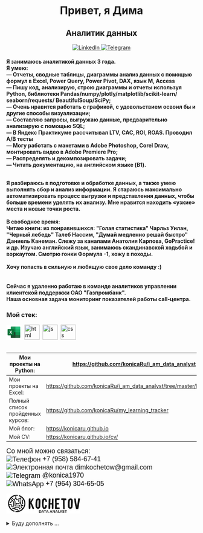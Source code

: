 <div id="header" align="center">
	<h1>Привет, я Дима</h1>
	<h2>Аналитик данных</h3>
</div>
</div>
<div id="socials" align="center">
<a href="https://www.linkedin.com/in/dimkochetov/">
	<img src="https://img.shields.io/badge/LinkedIn-blue?style=for-the-badge&logo=linkedin&logoColor=white" alt="LinkedIn"/>
</a>
	<a href="https://t.me/konica1970/">
		<img src="https://img.shields.io/badge/Telegram-blue?style=for-the-badge&logo=telegram&logoColor=white" alt="Telegram"/>
	</a>
</div>
<div id="header">
<h4>Я занимаюсь аналитикой данных 3 года.<br>
Я умею:<br>
 — Отчеты, сводные таблицы, диаграммы анализ данных с помощью формул в Excel, Power Query, Power Pivot, DAX, язык M, Access<br>
— Пишу код, анализирую, строю диаграммы и отчеты используя  Python,  библиотеки Pandas/numpy/plotly/matplotlib/scikit-learn/ seaborn/requests/ BeautifulSoup/SciPy;<br>
 — Очень нравится работать с графикой, с удовольствием освоил бы и другие 
способы визуализации; <br>
 — Составляю запросы, выгружаю данные, предварительно анализирую с помощью SQL;<br>
— В Яндекс Практикуме рассчитывал LTV, CAC, ROI, ROAS. Проводил А/В тесты <br>
— Могу работать с макетами в Adobe Photoshop, Corel Draw, монтировать видео в Adobe Premiere Pro; <br>
— Распределять и декомпозировать задачи; <br>
— Читать документацию, на английском языке (B1). <br>
<br>
	
Я разбираюсь в подготовке и обработке данных, а также умею выполнять сбор и анализ информации. Я стараюсь максимально автоматизировать процесс выгрузки и представления данных, чтобы больше времени уделять их анализу.
Мне нравится находить «узкие» места и новые точки роста.
<br>
<br>
В свободное время:<br>
Читаю книги: из понравившихся: "Голая статистика" Чарльз Уилан, "Черный лебедь"  Талеб Нассим, "Думай медленно решай быстро" Даниель Канеман.   Слежу за каналами Анатолия Карпова, GoPractice! и др. Изучаю английский язык, занимаюсь скандинавской ходьбой и воркаутом. Смотрю гонки Формула -1, хожу в походы.<br>
<br>
Хочу попасть в сильную и любящую свое дело команду :)
<br> 
<br> 	
Сейчас я удаленно работаю в команде аналитиков  управлении клиентской поддержки ОАО "Газпромбанк".<br>
	Наша основная задача мониторинг показателей работы call-центра. <h4>
<h3>Мой стек:</h3>
<img src="https://github.com/konicaRu/pictures_blog/blob/master/icons8-microsoft-excel-2019-48.svg" title="html" width="40" height="40"/>&nbsp;
<img src="https://cdn.jsdelivr.net/gh/devicons/devicon/icons/mysql/mysql-original-wordmark.svg" title="html" width="40" height="40"/>&nbsp;
<img src="https://cdn.jsdelivr.net/gh/devicons/devicon/icons/python/python-original-wordmark.svg" title="js" width="40" height="40"/>&nbsp;
<img src="https://cdn.jsdelivr.net/gh/devicons/devicon/icons/pandas/pandas-original-wordmark.svg" title="css" width="40" height="40"/>&nbsp;
</div>
<br>


|Мои проекты на Python:| https://github.com/konicaRu/i_am_data_analyst|
|----------------------|--------------------------------------------------------------------|
|Мои проекты на Excel: |https://github.com/konicaRu/i_am_data_analyst/tree/master/Excel_task|
|Полный список пройденных курсов:| https://github.com/konicaRu/my_learning_tracker|
|Мой блог: |                                             https://konicaru.github.io|
|Мой CV:     |                                       https://konicaru.github.io/cv/|

<div style="font-size: 18px; font-family: Arial, sans-serif;">
  <p style="margin: 0;">Со мной можно связаться:</p>
  <p style="margin: 0;">
    <img src="https://cdn3.iconfinder.com/data/icons/linecons-free-vector-icons-pack/32/phone-512.png" alt="Телефон" width="20" height="20" style="vertical-align: middle;">
    +7 (958) 584-67-41
  </p>
  <p style="margin: 0;">
    <img src="https://user-images.githubusercontent.com/53256405/228780990-f664b9fc-a103-496a-a45f-a9250951741b.png" alt="Электронная почта" width="20" height="20" style="vertical-align: middle;">
    dimkochetow@gmail.com
  </p>
  <p style="margin: 0;">
    <a href="https://t.me/konica1970" target="_blank" style="color: #000000; text-decoration: none;">
      <img src="https://telegram.org/img/t_logo.png" alt="Telegram" width="20" height="20" style="vertical-align: middle;">
      @konica1970
    </a>
  </p>
  <p style="margin: 0;">
    <a href="https://wa.me/79643046505?text=Здравствуйте,%20я%20хочу%20связаться%20с%20вами." target="_blank" style="color: #000000; text-decoration: none;">
      <img src="https://user-images.githubusercontent.com/53256405/228781251-df83c55e-8be7-472b-ac0d-3555b7a069ea.png" alt="WhatsApp" width="20" height="20" style="vertical-align: middle;">
      +7 (964) 304-65-05
    </a>
  </p>
</div>

	
![](https://github.com/konicaRu/pictures_blog/blob/master/Logo_Kochetov.jpg)


<details>
    <summary>Буду дополнять ... </summary>
	### О себе:
- 🔭 Сейчас я работаю над ...
- 🌱 В настоящее время я учу ...
- 👯 Я хочу сотрудничать с ...
- 🤔 Я ищу помощи в ...
- 💬 Ask me about ...
- 📫 How to reach me: ...
- 😄 Pronouns: ...
- ⚡ Fun fact: ...
``` https://blog.skillfactory.ru/kak-pravilno-oformit-profil-github-novichku/ ```
    <div id="stat" align="center">
	<img src="https://github-profile-summary-cards.vercel.app/api/cards/profile-details?konicaru=vn7n24fzkq&theme=github_dark"/>
	<img src="https://github-profile-summary-cards.vercel.app/api/cards/most-commit-language?konicaru=vn7n24fzkq&theme=github_dark"/>
	<img src="https://github-profile-summary-cards.vercel.app/api/cards/stats?konicaru=vn7n24fzkq&theme=github_dark"/>
</div>
	
</details>


